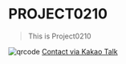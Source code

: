 # PROJECT0210

> This is Project0210

![qrcode](https://github.com/project0210/project0210.github.io/blob/master/_posts/images/profile/qrcode.png?raw=true)
<a href="https://open.kakao.com/me/project0210">Contact via Kakao Talk</a>
